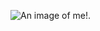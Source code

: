 ![ An image of me!.](https://avatars0.githubusercontent.com/u/35958423?s=400&u=85f2287b9900fbc9b2edc07f3cfaa247221d9cf3&v=4)
